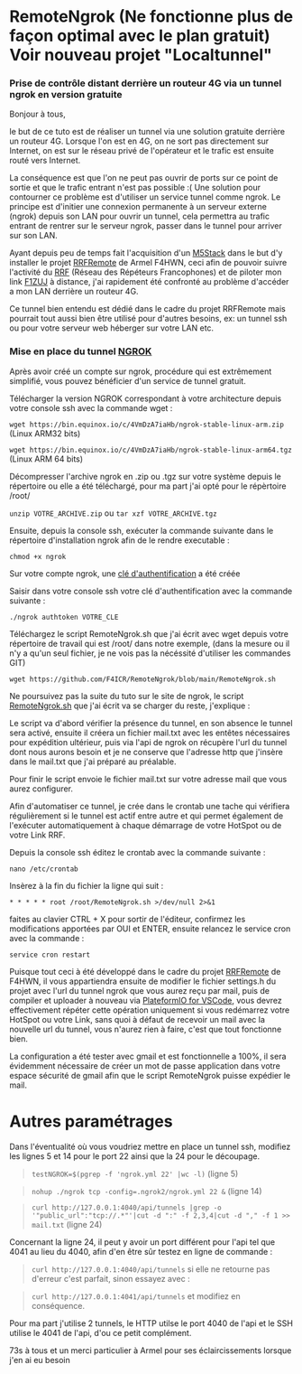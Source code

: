 # RemoteNgrok (Ne fonctionne plus de façon optimal avec le plan gratuit) Voir nouveau projet "Localtunnel"
### Prise de contrôle distant derrière un routeur 4G via un tunnel ngrok en version gratuite

Bonjour à tous, 

le but de ce tuto est de réaliser un tunnel via une solution gratuite derrière un routeur 4G. 
Lorsque l'on est en 4G, on ne sort pas directement sur Internet, on est sur le réseau privé de l'opérateur et le trafic est ensuite routé vers Internet. 

La conséquence est que l'on ne peut pas ouvrir de ports sur ce point de sortie et que le trafic entrant n'est pas possible :( 
Une solution pour contourner ce problème est d'utiliser un service tunnel comme ngrok. 
Le principe est d'initier une connexion permanente à un serveur externe (ngrok) depuis son LAN pour ouvrir un tunnel, cela permettra au trafic entrant de rentrer sur le serveur ngrok, passer dans le tunnel pour arriver sur son LAN.

Ayant depuis peu de temps fait l'acquisition d'un [M5Stack](https://m5stack.com/) dans le but d'y installer le projet [RRFRemote](https://github.com/armel/RRFRemote) de Armel F4HWN, ceci afin de pouvoir suivre l'activité du [RRF](https://f5nlg.wordpress.com/2015/12/28/nouveau-reseau-french-repeater-network/) (Réseau des Répéteurs Francophones) et de piloter mon link [F1ZUJ](https://www.qrz.com/db/F1ZUJ) à distance, j'ai rapidement été confronté au problème d'accéder a mon LAN derrière un routeur 4G.

Ce tunnel bien entendu est dédié dans le cadre du projet RRFRemote mais pourrait tout aussi bien être utilisé pour d'autres besoins, ex: un tunnel ssh ou pour votre serveur web héberger sur votre LAN etc.

### Mise en place du tunnel [NGROK](https://dashboard.ngrok.com/get-started/setup)

Après avoir créé un compte sur ngrok, procédure qui est extrêmement simplifié, vous pouvez bénéficier d'un service de tunnel gratuit.

Télécharger la version NGROK correspondant à votre architecture depuis votre console ssh avec la commande wget : 

`wget https://bin.equinox.io/c/4VmDzA7iaHb/ngrok-stable-linux-arm.zip` (Linux ARM32 bits)

`wget https://bin.equinox.io/c/4VmDzA7iaHb/ngrok-stable-linux-arm64.tgz` (Linux ARM 64 bits)

Décompresser l'archive ngrok en .zip ou .tgz sur votre système depuis le répertoire ou elle a été téléchargé, pour ma part j'ai opté pour le répèrtoire /root/

`unzip VOTRE_ARCHIVE.zip` ou `tar xzf VOTRE_ARCHIVE.tgz`

Ensuite, depuis la console ssh, exécuter la commande suivante dans le répertoire d'installation ngrok afin de le rendre executable :

`chmod +x ngrok`

Sur votre compte ngrok, une [clé d'authentification](https://dashboard.ngrok.com/get-started/setup) a été créée

Saisir dans votre console ssh votre clé d'authentification avec la commande suivante :

`./ngrok authtoken VOTRE_CLE`

Téléchargez le script RemoteNgrok.sh que j'ai écrit avec wget depuis votre répertoire de travail qui est /root/ dans notre exemple, (dans la mesure ou il n'y a qu'un seul fichier, je ne vois pas la nécéssité d'utiliser les commandes GIT)

`wget https://github.com/F4ICR/RemoteNgrok/blob/main/RemoteNgrok.sh`

Ne poursuivez pas la suite du tuto sur le site de ngrok, le script [RemoteNgrok.sh](https://github.com/F4ICR/RemoteNgrok/blob/main/RemoteNgrok.sh) que j'ai écrit va se charger du reste, j'explique :

Le script va d'abord vérifier la présence du tunnel, en son absence le tunnel sera activé, ensuite il créera un fichier mail.txt avec les entêtes nécessaires pour expédition ultérieur, puis via l'api de ngrok on récupère l'url du tunnel dont nous aurons besoin et je ne conserve que l'adresse http que j'insère dans le mail.txt que j'ai préparé au préalable.

Pour finir le script envoie le fichier mail.txt sur votre adresse mail que vous aurez configurer.

Afin d'automatiser ce tunnel, je crée dans le crontab une tache qui vérifiera régulièrement si le tunnel est actif entre autre et qui permet également de l'exécuter automatiquement à chaque démarrage de votre HotSpot ou de votre Link RRF.

Depuis la console ssh éditez le crontab avec la commande suivante :

`nano /etc/crontab`

Insèrez à la fin du fichier la ligne qui suit :

`* * * * * root /root/RemoteNgrok.sh >/dev/null 2>&1`

faites au clavier CTRL + X pour sortir de l'éditeur, confirmez les modifications apportées par OUI et ENTER, ensuite relancez le service cron avec la commande :

`service cron restart`

Puisque tout ceci à été développé dans le cadre du projet [RRFRemote](https://github.com/armel/RRFRemote) de F4HWN, il vous appartiendra ensuite de modifier le fichier settings.h du projet avec l'url du tunnel ngrok que vous aurez reçu par mail, puis de compiler et uploader à nouveau via [PlateformIO for VSCode](https://platformio.org/install/ide?install=vscode), vous devrez effectivement répéter cette opération uniquement si vous redémarrez votre HotSpot ou votre Link, sans quoi à défaut de recevoir un mail avec la nouvelle url du tunnel, vous n'aurez rien à faire, c'est que tout fonctionne bien.

La configuration a été tester avec gmail et est fonctionnelle a 100%, il sera évidemment nécessaire de créer un mot de passe application dans votre espace sécurité de gmail afin que le script RemoteNgrok puisse expédier le mail.

# Autres paramétrages

Dans l'éventualité où vous voudriez mettre en place un tunnel ssh, modifiez les lignes 5 et 14 pour le port 22 ainsi que la 24 pour le découpage.

> `testNGROK=$(pgrep -f 'ngrok.yml 22' |wc -l)` (ligne 5)

> `nohup ./ngrok tcp -config=.ngrok2/ngrok.yml 22 &` (ligne 14)

> `curl http://127.0.0.1:4040/api/tunnels |grep -o '"public_url":"tcp://.*"'|cut -d ":" -f 2,3,4|cut -d "," -f 1 >> mail.txt` (ligne 24)

Concernant la ligne 24, il peut y avoir un port différent pour l'api tel que 4041 au lieu du 4040, afin d'en être sûr testez en ligne de commande : 

> `curl http://127.0.0.1:4040/api/tunnels` si elle ne retourne pas d'erreur c'est parfait, sinon essayez avec :

> `curl http://127.0.0.1:4041/api/tunnels` et modifiez en conséquence.

Pour ma part j'utilise 2 tunnels, le HTTP utilse le port 4040 de l'api et le SSH utilise le 4041 de l'api, d'ou ce petit complément.



73s à tous et un merci particulier à Armel pour ses éclaircissements lorsque j'en ai eu besoin
